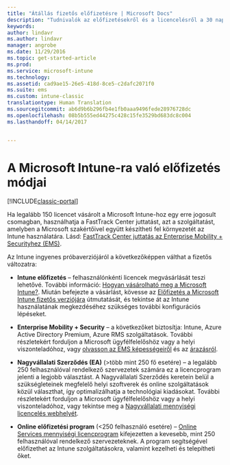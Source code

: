 ```yaml
---
title: "Átállás fizetős előfizetésre | Microsoft Docs"
description: "Tudnivalók az előfizetésekről és a licencelésről a 30 napos ingyenes Intune-próbaidőszak beállítása után."
keywords: 
author: lindavr
ms.author: lindavr
manager: angrobe
ms.date: 11/29/2016
ms.topic: get-started-article
ms.prod: 
ms.service: microsoft-intune
ms.technology: 
ms.assetid: cad9ae15-26e5-418d-8ce5-c2dafc2071f0
ms.suite: ems
ms.custom: intune-classic
translationtype: Human Translation
ms.sourcegitcommit: ab6d9b6b296fb4e1fb0aaa9496fede28976728dc
ms.openlocfilehash: 08b5b555ed44275c428c15fe3529bd683dc8c004
ms.lasthandoff: 04/14/2017


---
```


# <a name="ways-to-subscribe-to-microsoft-intune"></a>A Microsoft Intune-ra való előfizetés módjai

[!INCLUDE[classic-portal](../includes/classic-portal.md)]

Ha legalább 150 licencet vásárolt a Microsoft Intune-hoz egy erre jogosult csomagban, használhatja a FastTrack Center juttatást, azt a szolgáltatást, amelyben a Microsoft szakértőivel együtt készítheti fel környezetét az Intune használatára. Lásd: [FastTrack Center juttatás az Enterprise Mobility + Securityhez (EMS)](https://docs.microsoft.com/enterprise-mobility/Solutions/fasttrack-center-benefit-for-enterprise-mobility-suite-ems).

Az Intune ingyenes próbaverziójáról a következőképpen válthat a fizetős változatra:

-   **Intune előfizetés** – felhasználónkénti licencek megvásárlását teszi lehetővé. További információ: [Hogyan vásárolható meg a Microsoft Intune?](https://www.microsoft.com/server-cloud/products/microsoft-intune/Purchasing.aspx). Miután befejezte a vásárlást, kövesse az [Előfizetés a Microsoft Intune fizetős verziójára](/intune/get-started/start-with-a-paid-subscription-to-microsoft-intune) útmutatását, és tekintse át az Intune használatának megkezdéséhez szükséges további konfigurációs lépéseket.

-   **Enterprise Mobility + Security** – a következőket biztosítja: Intune, Azure Active Directory Premium, Azure RMS szolgáltatások. További részletekért forduljon a Microsoft ügyfélfelelőshöz vagy a helyi viszonteladóhoz, vagy [ olvasson az EMS képességeiről](https://www.microsoft.com/server-cloud/enterprise-mobility/overview.aspx) és az [árazásról](https://www.microsoft.com/server-cloud/products/enterprise-mobility-suite/Purchasing.aspx).

-   **Nagyvállalati Szerződés (EA)** (&gt;több mint 250 fő esetére) – a legalább 250 felhasználóval rendelkező szervezetek számára ez a licencprogram jelenti a legjobb választást. A Nagyvállalati Szerződés keretein belül a szükségleteinek megfelelő helyi szoftverek és online szolgáltatások közül választhat, így optimalizálhatja a technológiai kiadásokat. További részletekért forduljon a Microsoft ügyfélfelelőshöz vagy a helyi viszonteladóhoz, vagy tekintse meg a [Nagyvállalati mennyiségi licencelés webhelyét](http://www.microsoft.com/licensing/licensing-options/enterprise.aspx).

-   **Online előfizetési program** (&lt;250 felhasználó esetére) – [Online Services mennyiségi licencprogram](http://www.microsoft.com/licensing/online-services/default.aspx) kifejezetten a kevesebb, mint 250 felhasználóval rendelkező szervezeteknek. A program segítségével előfizethet az Intune szolgáltatásokra, valamint kezelheti és telepítheti őket.

